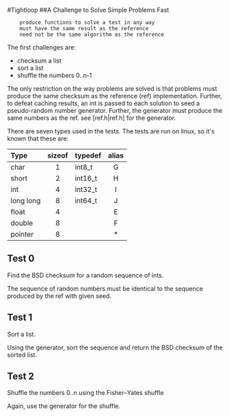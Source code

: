 #Tightloop
##A Challenge to Solve Simple Problems Fast

        produce functions to solve a test in any way
        must have the same result as the reference
        need not be the same algorithm as the reference

The first challenges are:

  - checksum a list
  - sort a list
  - shuffle the numbers 0..n-1

The only restriction on the way problems are solved is that problems must
produce the same checksum as the reference (ref) implementation.  Further, to
defeat caching results, an int is passed to each solution to seed a
pseudo-random number generator.  Further, the generator must produce the same
numbers as the ref.  see [ref.h|ref.h] for the
generator.

There are seven types used in the tests.  The tests are run on linux, so it's
known that these are:


| Type          | sizeof  | typedef |alias |
|:------------- |:-------:|:--------|:----:|
| char          | 1       | int8_t  | G    |
| short         | 2       | int16_t | H    |
| int           | 4       | int32_t | I    |
| long long     | 8       | int64_t | J    |
| float         | 4       |         | E    |
| double        | 8       |         | F    |
| pointer       | 8       |         | *    |




## Test 0

Find the BSD checksum for a random sequence of ints.

The sequence of random numbers must be identical to the sequence produced by
the ref with given seed.

## Test 1

Sort a list.

Using the generator, sort the sequence and return the BSD checksum of the
sorted list.

## Test 2

Shuffle the numbers 0..n using the Fisher–Yates shuffle

Again, use the generator for the shuffle.
